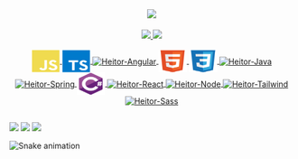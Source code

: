 <div align="center"> 
  <img height="180em" src="https://user-images.githubusercontent.com/83045002/176731632-c8e943b1-84ab-4ccd-8464-11a74e472caf.png"/>
</div><br>
<div align="center">
  <a href="https://github.com/heitorsoares12">
  <img height="190em" src="https://github-readme-stats.vercel.app/api?username=heitorsoares12&show_icons=true&theme=dark&include_all_commits=true&count_private=true"/>
  <img height="190em" src="https://github-readme-stats.vercel.app/api/top-langs/?username=heitorsoares12&layout=compact&langs_count=7&theme=dark"/>
</div>
<div align="center" style="display: inline_block"><br>
  <img align="center" alt="Heitor-Js" height="40" width="50" src="https://raw.githubusercontent.com/devicons/devicon/master/icons/javascript/javascript-plain.svg">
  <img align="center" alt="Heitor-Ts" height="40" width="50" src="https://raw.githubusercontent.com/devicons/devicon/master/icons/typescript/typescript-plain.svg">
  <img align="center" alt="Heitor-Angular" height="40" width="50" src="https://cdn.jsdelivr.net/gh/devicons/devicon/icons/angularjs/angularjs-plain.svg">
  <img align="center" alt="Heitor-HTML" height="40" width="50" src="https://raw.githubusercontent.com/devicons/devicon/master/icons/html5/html5-original.svg">
  <img align="center" alt="Heitor-CSS" height="40" width="50" src="https://raw.githubusercontent.com/devicons/devicon/master/icons/css3/css3-original.svg">
  <img align="center" alt="Heitor-Java" height="40" width="50" src="https://cdn.jsdelivr.net/gh/devicons/devicon/icons/java/java-original-wordmark.svg">
  <img align="center" alt="Heitor-Spring" height="40" width="50" src="https://cdn.jsdelivr.net/gh/devicons/devicon/icons/spring/spring-original-wordmark.svg" />
  <img align="center" alt="Heitor-Csharp" height="40" width="50" src="https://raw.githubusercontent.com/devicons/devicon/master/icons/csharp/csharp-original.svg">
  <img align="center" alt="Heitor-React" height="40" width="50" src="https://cdn.jsdelivr.net/gh/devicons/devicon/icons/react/react-original-wordmark.svg" />
  <img align="center" alt="Heitor-Node" height="100" width="80" src="https://cdn.jsdelivr.net/gh/devicons/devicon/icons/nodejs/nodejs-original-wordmark.svg" />
  <img align="center" alt="Heitor-Tailwind" height="100" width="80" src="https://cdn.jsdelivr.net/gh/devicons/devicon/icons/tailwindcss/tailwindcss-original-wordmark.svg" />
 <img align="center" alt="Heitor-Sass" height="40" width="50" src="https://cdn.jsdelivr.net/gh/devicons/devicon/icons/sass/sass-original.svg" />
          
          
  
</div>
 

  ##
 
<div> 
  <a href="https://www.instagram.com/heitor.soaress" target="_blank"><img src="https://img.shields.io/badge/-Instagram-%23E4405F?style=for-the-badge&logo=instagram&logoColor=white" target="_blank"></a>
  <a href = "mailto:heitor.soaress@outlook.com"><img src="https://img.shields.io/badge/Microsoft_Outlook-0078D4?style=for-the-badge&logo=microsoft-outlook&logoColor=white" target="_blank"></a>
  <a href="https://www.linkedin.com/in/heitor-alexandre-soares-444b97191/" target="_blank"><img src="https://img.shields.io/badge/-LinkedIn-%230077B5?style=for-the-badge&logo=linkedin&logoColor=white" target="_blank"></a> 
 
  ![Snake animation](https://github.com/heitorsoares12/heitorsoares12/blob/output/github-contribution-grid-snake.svg)
 
</div>
